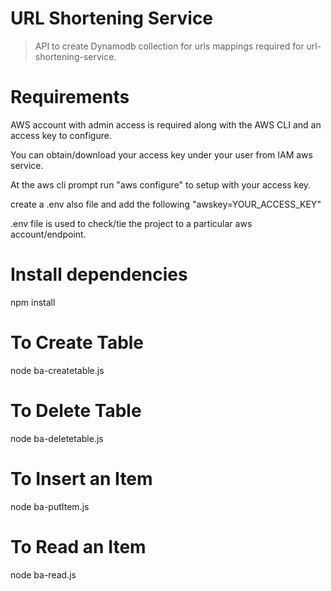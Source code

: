 # URL Shortening Service

> API to create Dynamodb collection for urls mappings required for url-shortening-service.

# Requirements
AWS account with admin access is required along with the AWS CLI and an access key to configure.

You can obtain/download your access key under your user from IAM aws service.

At the aws cli prompt run "aws configure" to setup with your access key.

create a .env also file and add the following "awskey=YOUR_ACCESS_KEY"

.env file is used to check/tie the project to a particular aws account/endpoint.

# Install dependencies
npm install

# To Create Table
node ba-createtable.js

# To Delete Table
node ba-deletetable.js

# To Insert an Item
node ba-putItem.js

# To Read an Item
node ba-read.js

